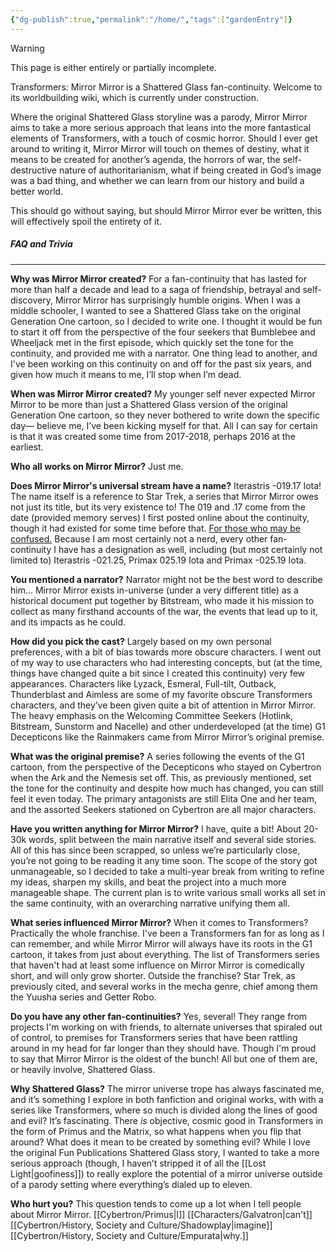 ```yaml
---
{"dg-publish":true,"permalink":"/home/","tags":["gardenEntry"]}
---
```

 
>[!warning] 
>This page is either entirely or partially incomplete. 

Transformers: Mirror Mirror is a Shattered Glass fan-continuity. Welcome to its worldbuilding wiki, which is currently under construction. 

Where the original Shattered Glass storyline was a parody, Mirror Mirror aims to take a more serious approach that leans into the more fantastical elements of Transformers, with a touch of cosmic horror. Should I ever get around to writing it, Mirror Mirror will touch on themes of destiny, what it means to be created for another’s agenda, the horrors of war, the self-destructive nature of authoritarianism, what if being created in God’s image was a bad thing, and whether we can learn from our history and build a better world. 

This should go without saying, but should Mirror Mirror ever be written, this will effectively spoil the entirety of it. 
##### FAQ and Trivia
---
**Why was Mirror Mirror created?**
For a fan-continuity that has lasted for more than half a decade and lead to a saga of friendship, betrayal and self-discovery, Mirror Mirror has surprisingly humble origins. When I was a middle schooler, I wanted to see a Shattered Glass take on the original Generation One cartoon, so I decided to write one. I thought it would be fun to start it off from the perspective of the four seekers that Bumblebee and Wheeljack met in the first episode, which quickly set the tone for the continuity, and provided me with a narrator.  One thing lead to another, and I've been working on this continuity on and off for the past six years, and given how much it means to me, I’ll stop when I’m dead. 

**When was Mirror Mirror created?** 
My younger self never expected Mirror Mirror to be more than just a Shattered Glass version of the original Generation One cartoon, so they never bothered to write down the specific day— believe me, I’ve been kicking myself for that. All I can say for certain is that it was created some time from 2017-2018, perhaps 2016 at the earliest. 

**Who all works on Mirror Mirror?**
Just me. 

**Does Mirror Mirror's universal stream have a name?**
Iterastris -019.17 Iota! The name itself is a reference to Star Trek, a series that Mirror Mirror owes not just its title, but its very existence to! The 019 and .17 come from the date (provided memory serves) I first posted online about the continuity, though it had existed for some time before that. [For those who may be confused.](https://tfwiki.net/wiki/Universal_stream) Because I am most certainly not a nerd, every other fan-continuity I have has a designation as well, including (but most certainly not limited to) Iterastris -021.25, Primax 025.19 Iota and Primax -025.19 Iota.

**You mentioned a narrator?**
Narrator might not be the best word to describe him... Mirror Mirror exists in-universe (under a very different title) as a historical document put together by Bitstream, who made it his mission to collect as many firsthand accounts of the war, the events that lead up to it, and its impacts as he could.

**How did you pick the cast?**
Largely based on my own personal preferences, with a bit of bias towards more obscure characters. I went out of my way to use characters who had interesting concepts, but (at the time, things have changed quite a bit since I created this continuity) very few appearances. Characters like Lyzack, Esmeral, Full-tilt, Outback, Thunderblast and Aimless are some of my favorite obscure Transformers characters, and they’ve been given quite a bit of attention in Mirror Mirror. The heavy emphasis on the Welcoming Committee Seekers (Hotlink, Bitstream, Sunstorm and Nacelle) and other underdeveloped (at the time) G1 Decepticons like the Rainmakers came from Mirror Mirror’s original premise.

**What was the original premise?**
A series following the events of the G1 cartoon, from the perspective of the Decepticons who stayed on Cybertron when the Ark and the Nemesis set off. This, as previously mentioned, set the tone for the continuity and despite how much has changed, you can still feel it even today. The primary antagonists are still Elita One and her team, and the assorted Seekers stationed on Cybertron are all major characters. 

**Have you written anything for Mirror Mirror?**
I have, quite a bit! About 20-30k words, split between the main narrative itself and several side stories. All of this has since been scrapped, so unless we’re particularly close, you’re not going to be reading it any time soon. The scope of the story got unmanageable, so I decided to take a multi-year break from writing to refine my ideas, sharpen my skills, and beat the project into a much more manageable shape. The current plan is to write various small works all set in the same continuity, with an overarching narrative unifying them all. 

**What series influenced Mirror Mirror?**
When it comes to Transformers? Practically the whole franchise. I've been a Transformers fan for as long as I can remember, and while Mirror Mirror will always have its roots in the G1 cartoon, it takes from just about everything. The list of Transformers series that haven't had at least some influence on Mirror Mirror is comedically short, and will only grow shorter. Outside the franchise? Star Trek, as previously cited, and several works in the mecha genre, chief among them the Yuusha series and Getter Robo.  
 
**Do you have any other fan-continuities?**
Yes, several! They range from projects I'm working on with friends, to alternate universes that spiraled out of control, to premises for Transformers series that have been rattling around in my head for far longer than they should have. Though I'm proud to say that Mirror Mirror is the oldest of the bunch! All but one of them are, or heavily involve, Shattered Glass.

**Why Shattered Glass?** 
The mirror universe trope has always fascinated me, and it’s something I explore in both fanfiction and original works, with with a series like Transformers, where so much is divided along the lines of good and evil? It’s fascinating. There *is* objective, cosmic good in Transformers in the form of Primus and the Matrix, so what happens when you flip that around? What does it mean to be created by something evil? While I love the original Fun Publications Shattered Glass story, I wanted to take a more serious approach (though, I haven’t stripped it of all the [[Lost Light\|goofiness]]) to really explore the potential of a mirror universe outside of a parody setting where everything’s dialed up to eleven. 

**Who hurt you?**
This question tends to come up a lot when I tell people about Mirror Mirror. [[Cybertron/Primus\|I]] [[Characters/Galvatron\|can't]] [[Cybertron/History, Society and Culture/Shadowplay\|imagine]] [[Cybertron/History, Society and Culture/Empurata\|why.]]  
